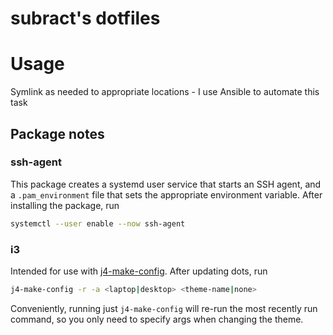 # subract's dotfiles

# Usage

Symlink as needed to appropriate locations - I use Ansible to automate this task

## Package notes

### ssh-agent

This package creates a systemd user service that starts an SSH agent, and a `.pam_environment` file that sets the appropriate environment variable. After installing the package, run 
```bash
systemctl --user enable --now ssh-agent
```

### i3

Intended for use with [j4-make-config](https://github.com/okraits/j4-make-config). After updating dots, run 

```bash
j4-make-config -r -a <laptop|desktop> <theme-name|none>
```

Conveniently, running just `j4-make-config` will re-run the most recently run command, so you only need to specify args when changing the theme.
